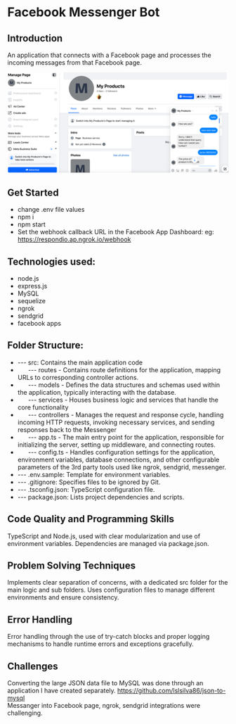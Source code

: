 # Facebook Messenger Bot

## Introduction

An application that connects with a Facebook page and processes the incoming messages from that Facebook page.

![](https://github.com/lslsilva86/node-js-facebook-messenger-bot/blob/322680ae81f12bf53b75701033eea96382f1cabf/screens/0_intro.png)

## Get Started

- change .env file values
- npm i
- npm start
- Set the webhook callback URL in the Facebook App Dashboard: eg: https://respondio.ap.ngrok.io/webhook

## Technologies used:

- node.js
- express.js
- MySQL
- sequelize
- ngrok
- sendgrid
- facebook apps

## Folder Structure:

- --- src: Contains the main application code<br>
- &nbsp;&nbsp;&nbsp;&nbsp;&nbsp;&nbsp;--- routes - Contains route definitions for the application, mapping URLs to corresponding controller actions.<br>
- &nbsp;&nbsp;&nbsp;&nbsp;&nbsp;&nbsp;--- models - Defines the data structures and schemas used within the application, typically interacting with the database.<br>
- &nbsp;&nbsp;&nbsp;&nbsp;&nbsp;&nbsp;--- services - Houses business logic and services that handle the core functionality<br>
- &nbsp;&nbsp;&nbsp;&nbsp;&nbsp;&nbsp;--- controllers - Manages the request and response cycle, handling incoming HTTP requests, invoking necessary services, and sending responses back to the Messenger<br>
- &nbsp;&nbsp;&nbsp;&nbsp;&nbsp;&nbsp;--- app.ts - The main entry point for the application, responsible for initializing the server, setting up middleware, and connecting routes.<br>
- &nbsp;&nbsp;&nbsp;&nbsp;&nbsp;&nbsp;--- config.ts - Handles configuration settings for the application, environment variables, database connections, and other configurable parameters of the 3rd party tools used like ngrok, sendgrid, messenger.<br>
- --- .env.sample: Template for environment variables.<br>
- --- .gitignore: Specifies files to be ignored by Git.<br>
- --- .tsconfig.json: TypeScript configuration file.<br>
- --- package.json: Lists project dependencies and scripts.<br>

## Code Quality and Programming Skills

TypeScript and Node.js, used with clear modularization and use of environment variables.
Dependencies are managed via package.json.

## Problem Solving Techniques

Implements clear separation of concerns, with a dedicated src folder for the main logic and sub folders.
Uses configuration files to manage different environments and ensure consistency.

## Error Handling

Error handling through the use of try-catch blocks and proper logging mechanisms to handle runtime errors and exceptions gracefully.

## Challenges

Converting the large JSON data file to MySQL was done through an application I have created separately. https://github.com/lslsilva86/json-to-mysql <br>
Messanger into Facebook page, ngrok, sendgrid integrations were challenging.
